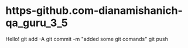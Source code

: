 # https-github.com-dianamishanich-qa_guru_3_5
Hello!
git add -A
git commit -m "added some git comands"
git push